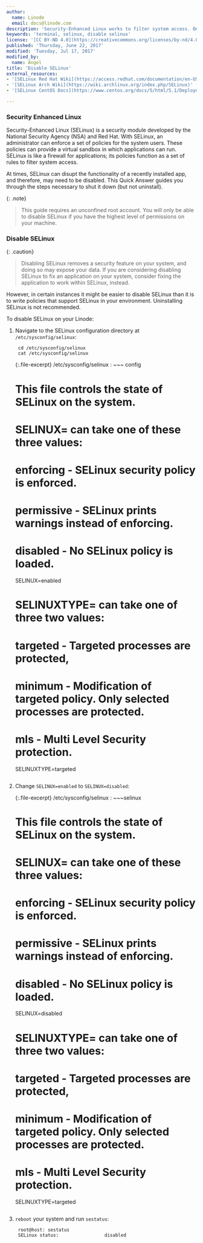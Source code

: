 ```yaml
---
author:
  name: Linode
  email: docs@linode.com
description: 'Security-Enhanced Linux works to filter system access. On occasion, recently installed apps run poorly on SELinux. This Quick Answer will show you how to disable SELinux when you need to.'
keywords: 'terminal, selinux, disable selinux'
license: '[CC BY-ND 4.0](https://creativecommons.org/licenses/by-nd/4.0)'
published: 'Thursday, June 22, 2017'
modified: 'Tuesday, Jul 17, 2017'
modified_by: 
  name: Angel
title: 'Disable SELinux' 
external_resources:
- '[SELinux Red Hat Wiki](https://access.redhat.com/documentation/en-US/Red_Hat_Enterprise_Linux/6/html/Security-Enhanced_Linux/sect-Security-Enhanced_Linux-Enabling_and_Disabling_SELinux-Disabling_SELinux.html)'
- '[SELinux Arch Wiki](https://wiki.archlinux.org/index.php/SELinux)'
- '[SELinux CentOS Docs](https://www.centos.org/docs/5/html/5.1/Deployment_Guide/sec-sel-enable-disable.html)'

---
```


### Security Enhanced Linux

Security-Enhanced Linux (SELinux) is a security module developed by the National Security Agency (NSA) and Red Hat. With SELinux, an  administrator can enforce a set of policies for the system users. These policies can provide a virtual sandbox in which applications can run. SELinux is like a firewall for applications; its policies function as a set of rules to filter system access.

At times, SELinux can disupt the functionality of a recently installed app, and therefore, may need to be disabled. This Quick Answer guides you through the steps necessary to shut it down (but not uninstall). 

{: .note}
>
>This guide requires an unconfined root account. You will only be able to disable SELinux if you have the highest level of permissions on your machine. 

### Disable SELinux

{: .caution}
> Disabling SELinux removes a security feature on your system, and doing so may expose your data.
> If you are considering disabling SELinux to fix an application on your system, consider fixing the application to work within SELinux, instead.

However, in certain instances it might be easier to disable SELinux than it is to write policies that support SELinux in your environment. Uninstalling SELinux is not recommended. 

To disable SELinux on your Linode:

1. Navigate to the SELinux configuration directory at `/etc/sysconfig/selinux`:

        cd /etc/sysconfig/selinux
        cat /etc/sysconfig/selinux

    {:.file-excerpt}
    /etc/sysconfig/selinux
    : ~~~ config
      # This file controls the state of SELinux on the system.
      # SELINUX= can take one of these three values:
      #     enforcing - SELinux security policy is enforced.
      #     permissive - SELinux prints warnings instead of enforcing.
      #     disabled - No SELinux policy is loaded.
      SELINUX=enabled
      # SELINUXTYPE= can take one of three two values:
      #     targeted - Targeted processes are protected,
      #     minimum - Modification of targeted policy. Only selected processes are protected.
      #     mls - Multi Level Security protection.
      SELINUXTYPE=targeted
      ~~~

2. Change `SELINUX=enabled` to `SELINUX=disabled`:

    {:.file-excerpt}
    /etc/sysconfig/selinux
    : ~~~selinux
      # This file controls the state of SELinux on the system.
      # SELINUX= can take one of these three values:
      #     enforcing - SELinux security policy is enforced.
      #     permissive - SELinux prints warnings instead of enforcing.
      #     disabled - No SELinux policy is loaded.
      SELINUX=disabled
      # SELINUXTYPE= can take one of three two values:
      #     targeted - Targeted processes are protected,
      #     minimum - Modification of targeted policy. Only selected processes are protected.
      #     mls - Multi Level Security protection.
      SELINUXTYPE=targeted
      ~~~

3. `reboot` your system and run `sestatus`:

		root@host: sestatus
		SELinux status:                 disabled
